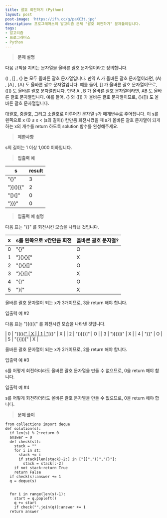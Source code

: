 ```yaml
---
title: 괄호 회전하기 (Python)
layout: post
post-image: 'https://ifh.cc/g/paXC3t.jpg'
description: 프로그래머스의 알고리즘 문제 "괄호 회전하기" 문제풀이입니다.
tags:
- 알고리즘
- 프로그래머스
- Python
---
```



>**문제 설명**

다음 규칙을 지키는 문자열을 올바른 괄호 문자열이라고 정의합니다.


 () ,  [] ,  {}  는 모두 올바른 괄호 문자열입니다.
만약  A 가 올바른 괄호 문자열이라면,  (A) ,  [A] ,  {A}  도 올바른 괄호 문자열입니다. 예를 들어,  []  가 올바른 괄호 문자열이므로,  ([])  도 올바른 괄호 문자열입니다.
만약  A ,  B 가 올바른 괄호 문자열이라면,  AB  도 올바른 괄호 문자열입니다. 예를 들어,  {}  와  ([])  가 올바른 괄호 문자열이므로,  {}([])  도 올바른 괄호 문자열입니다.


대괄호, 중괄호, 그리고 소괄호로 이루어진 문자열 s가 매개변수로 주어집니다. 이 s를 왼쪽으로 x (0 ≤ x < (s의 길이)) 칸만큼 회전시켰을 때 s가 올바른 괄호 문자열이 되게 하는 x의 개수를 return 하도록 solution 함수를 완성해주세요.

>**제한사항**


s의 길이는 1 이상 1,000 이하입니다.


>**입출력 예**

| s | result |
|--|--|
| "[](){}" | 3 |
| "}]()[{" | 2 |
| "[)(]" | 0 |
| "}}}" | 0 |

>**입출력 예 설명**


다음 표는  "[](){}"  를 회전시킨 모습을 나타낸 것입니다.


| x | s를 왼쪽으로 x칸만큼 회전 | 올바른 괄호 문자열? |
|--|--|--|
| 0 | "[](){}" | O |
| 1 | "](){}[" | X |
| 2 | "(){}[]" | O |
| 3 | "){}[](" | X |
| 4 | "{}[]()" | O |
| 5 | "}[](){" | X |


올바른 괄호 문자열이 되는 x가 3개이므로, 3을 return 해야 합니다.


입출력 예 #2


다음 표는  "}]()[{"  를 회전시킨 모습을 나타낸 것입니다.


| 0 | "}]()[{" | X |
| 1 | "]()[{}" | X |
| 2 | "()[{}]" | O |
| 3 | ")[{}](" | X |
| 4 | "[{}]()" | O |
| 5 | "{}]()[" | X |


올바른 괄호 문자열이 되는 x가 2개이므로, 2를 return 해야 합니다.


입출력 예 #3


s를 어떻게 회전하더라도 올바른 괄호 문자열을 만들 수 없으므로, 0을 return 해야 합니다.


입출력 예 #4


s를 어떻게 회전하더라도 올바른 괄호 문자열을 만들 수 없으므로, 0을 return 해야 합니다.


>**문제 풀이**

	from collections import deque
	def solution(s):
	  if len(s) % 2:return 0
	  answer = 0
	  def check(st):
	    stack = ""
	    for i in st:
	      stack += i
	      if stack[len(stack)-2:] in ["[]","()","{}"]:
	        stack = stack[:-2]
	    if not stack:return True
	    return False
	  if check(s):answer += 1
	  q = deque(s)
	
	      
	  for i in range(len(s)-1):
	    start = q.popleft()
	    q += start
	    if check("".join(q)):answer += 1
	  return answer

